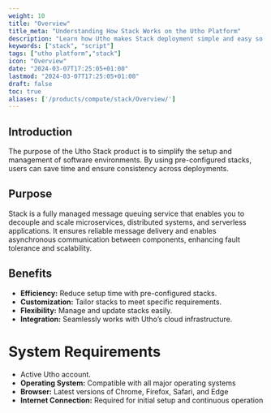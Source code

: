 ```yaml
---
weight: 10
title: "Overview"
title_meta: "Understanding How Stack Works on the Utho Platform"
description: "Learn how Utho makes Stack deployment simple and easy so you easily anticipate your cloud infrastructure costs"
keywords: ["stack", "script"]
tags: ["utho platform","stack"]
icon: "Overview"
date: "2024-03-07T17:25:05+01:00"
lastmod: "2024-03-07T17:25:05+01:00"
draft: false
toc: true
aliases: ['/products/compute/stack/Overview/']
---
```

## Introduction

The purpose of the Utho Stack product is to simplify the setup and management of software environments. By using pre-configured stacks, users can save time and ensure consistency across deployments.

## Purpose

Stack is a fully managed message queuing service that enables you to decouple and scale microservices, distributed systems, and serverless applications. It ensures reliable message delivery and enables asynchronous communication between components, enhancing fault tolerance and scalability.

## Benefits

* **Efficiency:** Reduce setup time with pre-configured stacks.
* **Customization:** Tailor stacks to meet specific requirements.
* **Flexibility:** Manage and update stacks easily.
* **Integration:** Seamlessly works with Utho’s cloud infrastructure.

# System Requirements

- Active Utho account.
- **Operating System:** Compatible with all major operating systems
- **Browser:** Latest versions of Chrome, Firefox, Safari, and Edge
- **Internet Connection:** Required for initial setup and continuous operation
